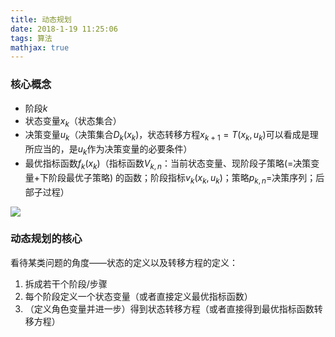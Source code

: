 ```yaml
---
title: 动态规划
date: 2018-1-19 11:25:06
tags: 算法
mathjax: true
---
```


### 核心概念

- 阶段$k$
- 状态变量$x_k$（状态集合）
- 决策变量$u_k$（决策集合$D_k(x_k)$，状态转移方程$x_{k+1}=T(x_k,u_k)$可以看成是理所应当的，是$u_k$作为决策变量的必要条件）
- 最优指标函数$f_k(x_k)$（指标函数$V_{k,n}$：当前状态变量、现阶段子策略(=决策变量+下阶段最优子策略) 的函数；阶段指标$v_k(x_k,u_k)$；策略$p_{k,n}$=决策序列；后部子过程）

<!--more-->

![](http://p1nwamyah.bkt.clouddn.com/18-1-15/72271754.jpg)





### 动态规划的核心

看待某类问题的角度——状态的定义以及转移方程的定义：

1. 拆成若干个阶段/步骤
2. 每个阶段定义一个状态变量（或者直接定义最优指标函数）
3. （定义角色变量并进一步）得到状态转移方程（或者直接得到最优指标函数转移方程）


